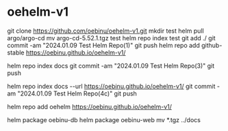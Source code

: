 # oehelm-v1

git clone https://github.com/oebinu/oehelm-v1.git
mkdir test
helm pull argo/argo-cd
mv argo-cd-5.52.1.tgz test
helm repo index test
git add ./
git commit -am "2024.01.09 Test Helm Repo(1)"
git push
helm repo add github-stable https://oebinu.github.io/oehelm-v1/



helm repo index docs
git commit -am "2024.01.09 Test Helm Repo(3)"
git push


helm repo index docs --url https://oebinu.github.io/oehelm-v1/
git commit -am "2024.01.09 Test Helm Repo(4c)"
git push


helm repo add oehelm https://oebinu.github.io/oehelm-v1/

helm package oebinu-db 
helm package oebinu-web 
mv *.tgz ../docs


